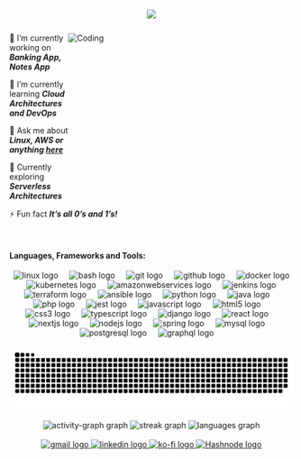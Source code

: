 <h1 align="center">
    <img src="https://readme-typing-svg.herokuapp.com/?font=Righteous&size=35&center=true&vCenter=true&width=500&height=70&duration=4000&lines=Hi+There!+👋;+I'm+Faiz!;+A+software+developer;+In+Canada+🇨🇦;" />
</h1>

<img align="right" alt="Coding" height="300" width="400" src="https://media1.tenor.com/m/5ry-200hErMAAAAd/hacker-hacker-man.gif">

🔭 I’m currently working on ***Banking App, Notes App***

🌱 I’m currently learning ***Cloud Architectures and DevOps***

💬 Ask me about ***Linux, AWS or anything [here](https://github.com/MohdFaizU/MohdFaizU/issues)***
  
🚀 Currently exploring ***Serverless Architectures***

⚡ Fun fact ***It’s all 0’s and 1’s!***

<br clear="both">

<h4 align="left">Languages, Frameworks and Tools:</h4>

<div align="center">
  <img src="https://cdn.jsdelivr.net/gh/devicons/devicon/icons/linux/linux-original.svg" height="40" alt="linux logo"  />
  <img width="12" />
  <img src="https://cdn.simpleicons.org/gnubash/4EAA25" height="40" alt="bash logo"  />
  <img width="12" />
  <img src="https://cdn.simpleicons.org/git/F05032" height="40" alt="git logo"  />
  <img width="12" />
  <img src="https://skillicons.dev/icons?i=github" height="40" alt="github logo"  />
  <img width="12" />
  <img src="https://cdn.simpleicons.org/docker/2496ED" height="40" alt="docker logo"  />
  <img width="12" />
  <img src="https://cdn.jsdelivr.net/gh/devicons/devicon/icons/kubernetes/kubernetes-plain.svg" height="40" alt="kubernetes logo"  />
  <img width="12" />
  <img src="https://skillicons.dev/icons?i=aws" height="40" alt="amazonwebservices logo"  />
  <img width="12" />
  <img src="https://cdn.simpleicons.org/jenkins/D24939" height="40" alt="jenkins logo" />
  <img width="12" />
  <img src="https://cdn.jsdelivr.net/gh/devicons/devicon/icons/terraform/terraform-original.svg" height="40" alt="terraform logo"  />
  <img width="12" />
  <img src="https://cdn.jsdelivr.net/gh/devicons/devicon/icons/ansible/ansible-original.svg" height="40" alt="ansible logo"  />
  <img width="12" />
  <img src="https://cdn.jsdelivr.net/gh/devicons/devicon/icons/python/python-original.svg" height="40" alt="python logo"  />
  <img width="12" />
  <img src="https://cdn.jsdelivr.net/gh/devicons/devicon/icons/java/java-original.svg" height="40" alt="java logo"  />
  <img width="12" />
  <img src="https://cdn.jsdelivr.net/gh/devicons/devicon/icons/php/php-original.svg" height="40" alt="php logo"  />
  <img width="12" />
  <img src="https://cdn.jsdelivr.net/gh/devicons/devicon/icons/jest/jest-plain.svg" height="40" alt="jest logo"  />
  <img width="12" />
  <img src="https://skillicons.dev/icons?i=js" height="40" alt="javascript logo"  />
  <img width="12" />
  <img src="https://skillicons.dev/icons?i=html" height="40" alt="html5 logo"  />
  <img width="12" />
  <img src="https://skillicons.dev/icons?i=css" height="40" alt="css3 logo"  />
  <img width="12" />
  <img src="https://skillicons.dev/icons?i=ts" height="40" alt="typescript logo"  />
  <img width="12" />
  <img src="https://skillicons.dev/icons?i=django" height="40" alt="django logo"  />
  <img width="12" />
  <img src="https://cdn.jsdelivr.net/gh/devicons/devicon/icons/react/react-original.svg" height="40" alt="react logo"  />
  <img width="12" />
  <img src="https://cdn.jsdelivr.net/gh/devicons/devicon/icons/nextjs/nextjs-original.svg" height="40" alt="nextjs logo"  />
  <img width="12" />
  <img src="https://cdn.simpleicons.org/nodedotjs/339933" height="40" alt="nodejs logo"  />
  <img width="12" />
  <img src="https://cdn.jsdelivr.net/gh/devicons/devicon/icons/spring/spring-original.svg" height="40" alt="spring logo"  />
  <img width="12" />
  <img src="https://cdn.jsdelivr.net/gh/devicons/devicon/icons/mysql/mysql-original.svg" height="40" alt="mysql logo"  />
  <img width="12" />
  <img src="https://cdn.jsdelivr.net/gh/devicons/devicon/icons/postgresql/postgresql-original.svg" height="40" alt="postgresql logo"  />
  <img width="12" />
  <img src="https://cdn.jsdelivr.net/gh/devicons/devicon/icons/graphql/graphql-plain.svg" height="40" alt="graphql logo"  />
  <img width="12" />
</div>

<br clear="both">

<div align="center">
<img src="https://raw.githubusercontent.com/MohdFaizU/MohdFaizU/output/snake.svg" alt="Snake animation" />
</div>

<br clear="both">

<div align="center">
<img src="https://github-readme-activity-graph.vercel.app/graph?username=MohdFaizU&theme=gotham&hide_title=false&radius=16&area=true&hide_border=true&custom_title=Faiz's%20Contribution%20Graph" height="237" alt="activity-graph graph" />
<img src="https://streak-stats.demolab.com?user=MohdFaizU&locale=en&mode=daily&theme=gotham&hide_border=true" height="150" alt="streak graph" />
<img src="https://github-readme-stats.vercel.app/api/top-langs?username=MohdFaizU&locale=en&hide_title=false&layout=compact&card_width=320&langs_count=6&theme=gotham&hide_border=true&custom_title=Most%20Used%20Languages" height="150" alt="languages graph" />
</div>

<br clear="both">

<div align="center">
  <a href="mailto:faizbpl1307@gmail.com" target="_blank">
    <img src="https://img.shields.io/static/v1?message=Gmail&logo=gmail&label=&color=D14836&logoColor=white&labelColor=&style=for-the-badge" height="46" alt="gmail logo"  />
  </a>
  <a href="https://www.linkedin.com/in/mohammad-faiz-uddin-1b0932226/" target="_blank">
    <img src="https://img.shields.io/static/v1?message=LinkedIn&logo=linkedin&label=&color=0077B5&logoColor=white&labelColor=&style=for-the-badge" height="46" alt="linkedin logo"  />
  </a>
  <a href="https://ko-fi.com/mofaiz" target="_blank">
    <img src="https://img.shields.io/static/v1?message=Ko-fi&logo=ko-fi&label=&color=F16061&logoColor=white&labelColor=&style=for-the-badge" height="46" alt="ko-fi logo"  />
  </a>
  <a href="https://hashnode.com/@moFaiz" target="_blank">
    <img src="https://img.shields.io/badge/Hashnode-2962FF?style=for-the-badge&logo=hashnode&logoColor=white" height="46" alt="Hashnode logo"  />
  </a>
</div>
